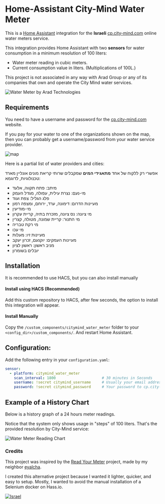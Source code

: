 # Home-Assistant City-Mind Water Meter
This is a [Home Assistant](https://www.home-assistant.io/) integration for the **Israeli** [cp.city-mind.com](https://cp.city-mind.com) 
online water meters service. 

This integration provides Home Assistant with two **sensors** for water consumption in a minimum resolution of 100 liters:
  - Water meter reading in cubic meters.
  - Current consumption value in liters. (Multiplications of 100L.)

This project is not associated in any way with Arad Group or any of its companies that own and operate the City Mind water services.

![Water Meter by Arad Technologies](https://user-images.githubusercontent.com/255973/87365347-ab607d00-c57e-11ea-9440-19e7805cf9ac.png "Water Meter by Arad Technologies")

## Requirements
You need to have a username and password for the [cp.city-mind.com](https://cp.city-mind.com/ "cp.city-mind.com") website.  

If you pay for your water to one of the organizations shown on the map, then you 
 can probably get a username/password from your water service provider. 

![map](https://user-images.githubusercontent.com/255973/87733202-c4b03600-c7d7-11ea-9c8c-7aff8c1f9e81.png "Supported water utilities")

Here is a partial list of water providers and cities:

אפשרי רק ללקוח של אחד **מתאגידי המים** שמקבלים שרותי קריאת מונים אונליין מארד טכנולוגיות, לדוגמא:
  - מיתב: פתח תקווה, אלעד
  - מי-נעם: נצרת עילית, עפולה, מגדל העמק
  - פלג הגליל: צפת ועוד
  - מעיינות הדרום: דימונה, ערד, ירוחם, ומצפה רמון
  - מי-מודיעין
  - מי ציונה: נס ציונה, מזכרת בתיה, קריית עקרון
  - מי התנור: קריית שמונה, מטולה, קצרין
  - מי רקת טבריה
  - מי עכו
  - מעיינות זיו: מעלות
  - מעיינות העמקים: יוקנעם, זכרון יעקב
  - מניב ראשון: ראשון לציון
  - יובלים בשומרון



## Installation
It is recommended to use HACS, but you can also install manually 
#### Install using HACS (Recommended)
Add this custom repository to HACS, after few seconds, the option to install
this integration will appear. 

#### Install Manually
Copy the `/custom_components/citymind_water_meter` folder to your `<config_dir>/custom_components/`.
And restart Home Assistant.

## Configuration:
Add the following entry in your `configuration.yaml`:

```yaml
sensor:
  - platform: citymind_water_meter
    scan_interval: 1800                     # 30 minutes in Seconds
    username: !secret citymind_username     # Usually your email address
    password: !secret citymind_password     # Your password to cp.city-mind.com website
```
## Example of a History Chart
Below is a history graph of a 24 hours meter readings.

Notice that the system only shows usage in "steps" of 100 liters. That's the provided resolution by City-Mind service:

![Water Meter Reading Chart](https://user-images.githubusercontent.com/255973/87365060-eada9980-c57d-11ea-915a-0c1da95c2d4f.png "Water Meter Reading")

### Credits
This project was inspired by the [Read Your Meter](https://github.com/eyalcha/read_your_meter "Read Your Meter") 
project, made by my neighbor [eyalcha](https://github.com/eyalcha/).

I created this alternative project because I wanted it lighter, quicker, and easy to
setup.  Mostly, I wanted to avoid the manual installation of a Selenium docker on Hass.io.

[![Israel](https://raw.githubusercontent.com/hjnilsson/country-flags/master/png250px/il.png "Water Meter by Arad Technologies")](https://arad.co.il/products/residential/ "Israel Flag")
